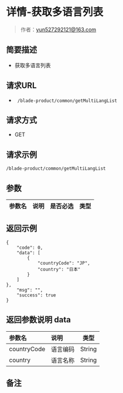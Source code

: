 # 详情-获取多语言列表

> 作者：yun527292121@163.com

## 简要描述

- 获取多语言列表

## 请求URL
- ` /blade-product/common/getMultiLangList`
  
## 请求方式
- GET

## 请求示例
```
/blade-product/common/getMultiLangList
```

## 参数
|参数名|说明|是否必选|类型|
|:----    |:---|:----- |-----   |

## 返回示例 

``` 
{
    "code": 0,
    "data": [
        {
            "countryCode": "JP",
            "country": "日本"
        }
    ]
},
    "msg": "",
    "success": true
}
```

## 返回参数说明 data

|参数名|说明|类型|
|:-----  |:-----|----- |
|countryCode |语言编码   | String |
|country |语言名称   | String |



## 备注
